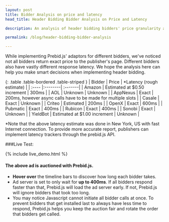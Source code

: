 ```yaml
---
layout: post
title: Bidder Analysis on price and latency
head_title: Header Bidding Bidder Analysis on Price and Latency

description: An analysis of header bidding bidders' price granularity and latency report.

permalink: /blog/header-bidding-bidder-analysis

---
```


While implementing Prebid.js' adaptors for different bidders, we've noticed not all bidders return exact price to the publisher's page. Different bidders also have vastly different response latency. We hope the analysis here can help you make smart decisions when implementing header bidding. 

{: .table .table-bordered .table-striped }
|	Bidder |	Price 	|	*Latency (rough estimate)   |
| :----  |:--------| :-------|
| Amazon | Estimated at $0.50 increment | 300ms |
| AOL | Unknown | Unknown |
| AppNexus | Exact | 200ms, however async calls have to be made for multiple slots |
| Casale | Exact | Unknown | 
| Criteo | Estimated | 200ms |
| OpenX | Exact | 600ms |
| Pubmatic | Exact | 400ms |
| Rubicon | Exact | 400ms |
| Sonobi | Exact | Unknown |
| YieldBot | Estimated at $1.00 increment | Unknown |

*Note that the above latency estimate was done in New York, US with fast Internet connection. To provide more accurate report, publishers can implement latency trackers through the prebid.js API.

###Live Test:

{% include live_demo.html %}

#### The above ad is auctioned with Prebid.js.

* **Hover over** the timeline bars to discover how long each bidder takes.
* Ad server is set to only wait for **up to 400ms**. If all bidders respond faster than that, Prebid.js will load the ad server early. If not, Prebid.js will ignore bidders that took too long. 
* You may notice Javascript cannot initiate all bidder calls at once. To prevent bidders that get installed last to always have less time to respond, Prebid.js helps you keep the auction fair and rotate the order that bidders get called.